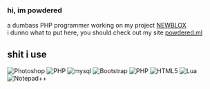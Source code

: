 ### hi, im powdered
a dumbass PHP programmer working on my project [NEWBLOX](http://www.newblox.ga)  
i dunno what to put here, you should check out my site [powdered.ml](http://powdered.ml)  
## shit i use
<img src="https://img.shields.io/badge/photoshop-%2331a8ff.svg?logo=adobe-photoshop&logoColor=white&style=for-the-badge" alt="Photoshop" /> 
<img src="https://img.shields.io/badge/php-%23a51f17.svg?logo=php&logoColor=white&style=for-the-badge" alt="PHP" /> 
<img src="https://img.shields.io/badge/mysql-%23a51f17.svg?logo=mysql&logoColor=white&style=for-the-badge" alt="mysql" /> 
<img src="https://img.shields.io/badge/bootstrap-%237952b3.svg?logo=bootstrap&logoColor=white&style=for-the-badge" alt="Bootstrap" /> 
<img src="https://img.shields.io/badge/php-%23777bb4.svg?logo=php&logoColor=white&style=for-the-badge" alt="PHP" /> 
<img src="https://img.shields.io/badge/html5-%23e34f26.svg?logo=html5&logoColor=white&style=for-the-badge" alt="HTML5" /> 
<img src="https://img.shields.io/badge/lua-%232c2d72.svg?logo=lua&logoColor=white&style=for-the-badge" alt="Lua" /> 
<img src="https://img.shields.io/badge/Notepad%2B%2B-%234b4b4b.svg?logo=sublime-text&logoColor=%23ff9800&style=for-the-badge" alt="Notepad++" />
